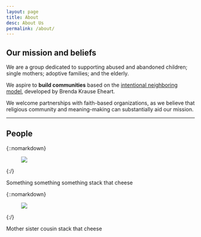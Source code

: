 ```yaml
---
layout: page
title: About
desc: About Us
permalink: /about/
---
```


<div class="pretty-links">

## Our mission and beliefs

We are a group dedicated to supporting abused and abandoned children; single mothers; 
adoptive families; and the elderly. 

We aspire to **build communities** based on the [intentional neighboring model](https://neighbors-the-power-of-the-people-next-door.com/), developed by Brenda Krause Eheart. 

We welcome partnerships with faith-based organizations, as we believe that religious 
community and meaning-making can substantially aid our mission.

--- 

## People

{::nomarkdown} 
<figure class="site-profile">
    <img src="{{ site.baseurl }}/assets/img/profile.png">
</figure>
{:/}


Something something something stack that cheese


{::nomarkdown} 
<figure class="site-profile">
    <img src="{{ site.baseurl }}/assets/img/profile.png">
</figure>
{:/}


Mother sister cousin stack that cheese


</div>

